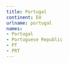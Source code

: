 ```yaml
---
title: Portugal
continent: EU
urlname: portugal
names:
- Portugal
- Portuguese Republic
- PT
- PRT
---
```



